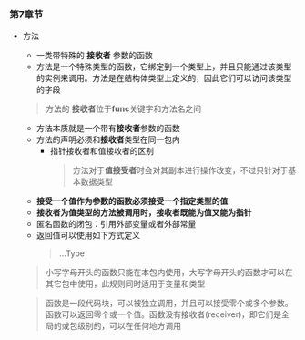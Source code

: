### 第7章节
 - 方法
   - 一类带特殊的 **接收者** 参数的函数
   - 方法是一个特殊类型的函数，它绑定到一个类型上，并且只能通过该类型的实例来调用。方法是在结构体类型上定义的，因此它们可以访问该类型的字段
    >方法的 **接收者**位于**func**关键字和方法名之间
   - 方法本质就是一个带有**接收者**参数的函数
   - 方法的声明必须和**接收者**类型在同一包内
      - 指针接收者和值接收者的区别
        > 方法对于**值接受者**时会对其副本进行操作改变，不过只针对于基本数据类型
   - **接受一个值作为参数的函数必须接受一个指定类型的值**
   - **接收者为值类型的方法被调用时，接收者既能为值又能为指针**
   - 匿名函数的闭包：引用外部变量或者外部常量
   - 返回值可以使用如下方式定义
      > ...Type
    > 小写字母开头的函数只能在本包内使用，大写字母开头的函数才可以在其它包中使用，此规则同时适用于变量和类型

   > 函数是一段代码块，可以被独立调用，并且可以接受零个或多个参数。函数可以返回零个或一个值。函数没有接收者(receiver)，即它们是全局的或包级别的，可以在任何地方调用